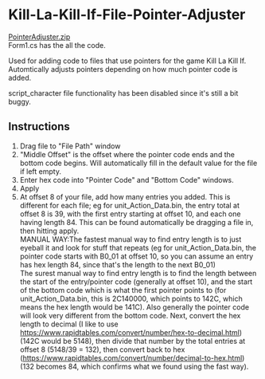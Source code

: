 
# Kill-La-Kill-If-File-Pointer-Adjuster
  
[PointerAdjuster.zip](https://github.com/SolNiceguy/Kill-La-Kill-If-File-Pointer-Adjuster/files/7003080/PointerAdjuster.zip)  
Form1.cs has the all the code.  


Used for adding code to files that use pointers for the game Kill La Kill If. Automtically adjusts pointers depending on how much pointer code is added. 

script_character file functionality has been disabled since it's still a bit buggy.   


## Instructions
1. Drag file to "File Path" window  
2. "Middle Offset" is the offset where the pointer code ends and the bottom code begins. Will automatically fill in the default value for the file if left empty.  
3. Enter hex code into "Pointer Code" and "Bottom Code" windows.  
4. Apply  
5. At offset 8 of your file, add how many entries you added. This is different for each file; eg for unit_Action_Data.bin, the entry total at offset 8 is 39, with the first entry starting at offset 10, and each one having length 84.  This can be found automatically be dragging a file in, then hitting apply.   
  MANUAL WAY:The fastest manual way to find entry length is to just eyeball it and look for stuff that repeats (eg for unit_Action_Data.bin, the pointer code starts with B0_01 at offset 10, so you can assume an entry has hex length 84, since that's the length to the next B0_01)  
  The surest manual way to find entry length is to find the length between the start of the entry/pointer code (generally at offset 10), and the start of the bottom code which is what the first pointer points to (for unit_Action_Data.bin, this is 2C140000, which points to 142C, which means the hex length would be 141C). Also generally the pointer code will look very different from the bottom code. Next, convert the hex length to decimal (I like to use https://www.rapidtables.com/convert/number/hex-to-decimal.html) (142C would be 5148), then divide that number by the total entries at offset 8 (5148/39 = 132), then convert back to hex (https://www.rapidtables.com/convert/number/decimal-to-hex.html) (132 becomes 84, which confirms what we found using the fast way).
